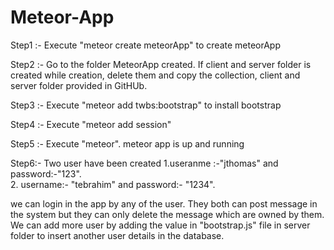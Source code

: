# Meteor-App

Step1 :- Execute "meteor create meteorApp" to create meteorApp

Step2 :- Go to the folder MeteorApp created. If client and server folder is created while creation, delete them and copy the collection, client and server folder provided in GitHUb.

Step3 :- Execute "meteor add twbs:bootstrap" to install bootstrap

Step4 :- Execute  "meteor add session"

Step5 :- Execute "meteor". meteor app is up and running

Step6:- Two user have been created 
1.useranme :-"jthomas" and password:-"123".  
2. username:- "tebrahim" and password:- "1234".

we can login in the app by any of the user. They both can post message in the system but they can only delete the message which are owned by them. We can add more user by adding the value in "bootstrap.js" file in server folder to insert another user details in the database.
